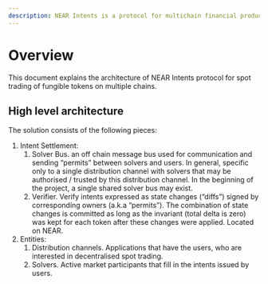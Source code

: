 ```yaml
---
description: NEAR Intents is a protocol for multichain financial products.
---
```


# Overview

This document explains the architecture of NEAR Intents protocol for spot trading of fungible tokens on multiple chains.

## High level architecture

The solution consists of the following pieces:

1. Intent Settlement:
   1. Solver Bus. an off chain message bus used for communication and sending “permits” between solvers and users. In general, specific only to a single distribution channel with solvers that may be authorised / trusted by this distribution channel. In the beginning of the project, a single shared solver bus may exist.
   2. Verifier. Verify intents expressed as state changes (“diffs”) signed by corresponding owners (a.k.a “permits”). The combination of state changes is committed as long as the invariant (total delta is zero) was kept for each token after these changes were applied. Located on NEAR.
2. Entities:
   1. Distribution channels. Applications that have the users, who are interested in decentralised spot trading.
   2. Solvers. Active market participants that fill in the intents issued by users.


